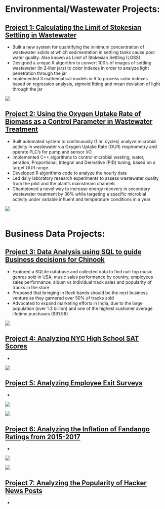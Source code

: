 # Environmental/Wastewater Projects:

## [Project 1: Calculating the Limit of Stokesian Settling in Wastewater](https://github.com/OlaOlagunju/LOSS_Project)
-	Built a new system for quantifying the minimum concentration of wastewater solids at which sedimentation in settling tanks cause poor water quality. Also known as Limit of Stokesian Settling (LOSS) 
- Designed a unique R algorithm to convert 100’s of images of settling wastewater (in 2-liter jars) to color indexes in order to analyze light penetration through the jar
- Implemented 3 mathematical models in R to process color indexes based on regression analysis, sigmoid fitting and mean deviation of light through the jar

![](./images/fig_14.jpg)<br />



## [Project 2: Using the Oxygen Uptake Rate of Biomass as a Control Parameter in Wastewater Treatment](https://github.com/OlaOlagunju/OUR_Project)
- Built automated system to continuously (1 hr. cycles) analyze microbial activity in wastewater via Oxygen Uptake Rate (OUR) respirometry and operate PLC’s for pump and sensor I/O
- Implemented C++ algorithms to control microbial wasting, water, aeration, Proportional, Integral and Derivative (PID) tuning, based on a target OUR range.
- Developed R algorithms code to analyze the hourly data
- Led daily laboratory research experiments to assess wastewater quality from the pilot and the plant’s mainstream channels
- Championed a novel way to increase energy recovery in secondary wastewater treatment by 36% while targeting a specific microbial activity under variable influent and temperature conditions in a year

![](./images/fig_3.jpg)<br /><br />







# Business Data Projects:
## [Project 3: Data Analysis using SQL to guide Business decisions for Chinook](https://github.com/OlaOlagunju/SQL_Business_Project)
- Explored a SQLite database and collected data to find out: top music genres sold in USA, music sales performance by country, employees sales performance, album vs individual track sales and popularity of tracks in the store
- Proposed that bringing in Rock bands should be the next business venture as they garnered over 50% of tracks sold
- Advocated to expand marketing efforts in India, due to the large population (over 1.3 billion) and one of the highest customer average lifetime purchases ($91.58)

![](./images/fig_1.png)<br />



## [Project 4: Analyzing NYC High School SAT Scores](https://github.com/OlaOlagunju/SAT_Scores_Project)
- 

![](./images/fig_6.png)<br />



## [Project 5: Analyzing Employee Exit Surveys](https://github.com/OlaOlagunju/Employee_Survey_Project)
- 

![](./images/fig_11.png)<br />


![](./images/fig_2.png)<br />



## [Project 6: Analyzing the Inflation of Fandango Ratings from 2015-2017](https://github.com/OlaOlagunju/Fandango_Ratings_Project)
- 

![](./images/fig_21.png)<br />


![](./images/fig_22.png)<br />



## [Project 7: Analyzing the Popularity of Hacker News Posts](https://github.com/OlaOlagunju/Hacker_News_Project)
- 

